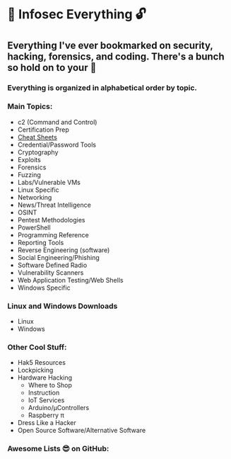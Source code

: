 # :key: **Infosec Everything** :unlock:
## Everything I've ever bookmarked on security, hacking, forensics, and coding. There's a bunch so hold on to your :beers:

### Everything is organized in alphabetical order by topic.
### Main Topics:
  * c2 (Command and Control)
  * Certification Prep
  * [Cheat Sheets](https://github.com/librarysteve/infosec_everything/blob/master/lists/cheatsheets.md)
  * Credential/Password Tools
  * Cryptography
  * Exploits
  * Forensics
  * Fuzzing
  * Labs/Vulnerable VMs
  * Linux Specific
  * Networking
  * News/Threat Intelligence
  * OSINT
  * Pentest  Methodologies
  * PowerShell
  * Programming Reference
  * Reporting Tools
  * Reverse Engineering (software)
  * Social Engineering/Phishing
  * Software Defined Radio
  * Vulnerability Scanners
  * Web Application Testing/Web Shells
  * Windows Specific
  
### Linux and Windows Downloads
  * Linux
  * Windows
  
### Other Cool Stuff:
  * Hak5 Resources
  * Lockpicking
  * Hardware Hacking
    * Where to Shop
    * Instruction
    * IoT Services
    * Arduino/µControllers
    * Raspberry π
  * Dress Like a Hacker
  * Open Source Software/Alternative Software

### Awesome Lists :sunglasses: on GitHub:
